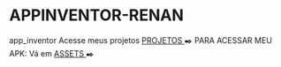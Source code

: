 # APPINVENTOR-RENAN 
app_inventor 
Acesse meus projetos [ PROJETOS ](https://github.com/rennanda19/APP_INVENTOR/tree/main/PROJETO) ✒️
PARA ACESSAR MEU APK: Vá em [ ASSETS ](https://github.com/rennanda19/APP_INVENTOR/tree/main/assets) ✒️

